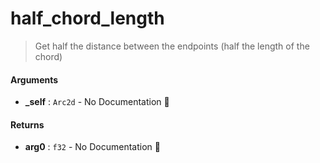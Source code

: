 # half\_chord\_length

>  Get half the distance between the endpoints (half the length of the chord)

#### Arguments

- **\_self** : `Arc2d` \- No Documentation 🚧

#### Returns

- **arg0** : `f32` \- No Documentation 🚧